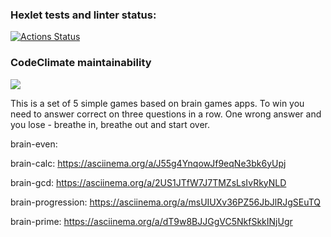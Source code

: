### Hexlet tests and linter status:
[![Actions Status](https://github.com/vikatresk/python-project-49/workflows/hexlet-check/badge.svg)](https://github.com/vikatresk/python-project-49/actions)

### CodeClimate maintainability
<a href="https://codeclimate.com/github/vikatresk/python-project-49/maintainability"><img src="https://api.codeclimate.com/v1/badges/6483332b2181d973154a/maintainability" /></a>

This is a set of 5 simple games based on brain games apps. To win you need to answer correct on three questions in a row. One wrong answer and you lose - breathe in, breathe out and start over.


brain-even:
<script scr="https://asciinema.org/a/a1OKN1i1CqpEiGPijQkQCh7yC"></script>

brain-calc:
https://asciinema.org/a/J55g4YnqowJf9eqNe3bk6yUpj

brain-gcd:
https://asciinema.org/a/2US1JTfW7J7TMZsLsIvRkyNLD

brain-progression:
https://asciinema.org/a/msUIUXv36PZ56JbJlRJgSEuTQ

brain-prime:
https://asciinema.org/a/dT9w8BJJGgVC5NkfSkkINjUgr
